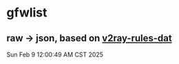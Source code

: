# gfwlist
## raw -> json, based on [v2ray-rules-dat](https://github.com/Loyalsoldier/v2ray-rules-dat)
Sun Feb  9 12:00:49 AM CST 2025

